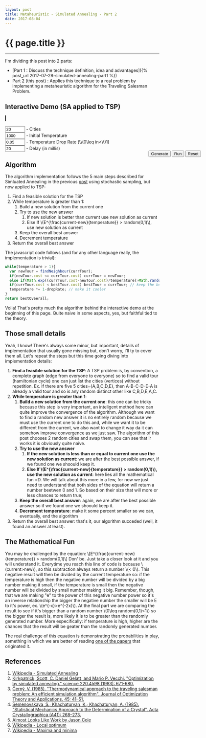 ```yaml
---
layout: post
title: Metaheuristic - Simulated Annealing - Part 2
date: 2017-08-04
---
```


{{ page.title }}
================
---
I'm dividing this post into 2 parts:
- [Part 1 : Discuss the technique definition, idea and advantages]({% post_url 2017-07-28-simulated-annealing-part1 %})
- Part 2 (this post) : Applies this technique to a real problem by implementing a metaheuristic algorithm for the Traveling Salesman Problem.

Interactive Demo (SA applied to TSP)
---
<script>{% include canvas.js %}</script>
<script src="https://rawgit.com/pedrohfsd/TSP/develop/simulated_annealing.js"></script>

<div style="width:640px; margin:auto">
  <canvas id="canvas" width="640px" height="490" style="border:1px solid #000000;"></canvas>
  <br/><br/><input id='cityCountId' value='20' size="5"/> - Cities
  <br/><input id='temperatureId' value='1000' size="5"/> - Initial Temperature
  <br/><input id='dropRateId' value='0.05' size="5"/> - Temperature Drop Rate (\\(0\leq in<\\)1)
  <br/><input id='delayId' value='20' size="5"/> - Delay (in millis)
  <div style="float:right">
    <br/><button onclick="generate(props);">Generate</button>
    <button onclick="run(props, document.getElementById('temperatureId').value, document.getElementById('dropRateId').value, document.getElementById('delayId').value);">Run</button>
    <button onclick="resetCanvas(props, props.vertices);">Reset</button>
  </div>
</div>

<script>
  var props = {canvas:null, context:null
              , width:640
              , height:490
              , margin:30
              , fontSize:14
              , verticeCount:function(){return document.getElementById('cityCountId').value}
              , vertices:[]
              , background:'#5F636C'
              };
  props.canvas = document.getElementById('canvas');
  props.context = props.canvas.getContext('2d');
  props.context.font = (props.fontSize+2)+'px Arial';
  props.context.fillStyle = props.background;
  props.context.fillRect(0, 0, props.width, props.height);
  props.context.fillStyle = 'white';
  props.context.fillText('\'Input\' the number of cities to \'Generate\' the graph and \'Run\'', props.width/2-220, props.height/2);
  props.context.font = props.fontSize+'px Arial';

  function state_changed(props, event){resetCanvas(props, event.vertices);}
  function log(props, text){setText(props, text);}
</script>

Algorithm
---
The algorithm implementation follows the 5 main steps described for Simluated Annealing in the previous [post](2017-07-28-simulated-annealing-part1) using stochastic sampling, but now applied to TSP:
1. Find a feasible solution for the TSP
1. While temperature is greater than 1:
    1. Build a new solution from the current one
    1. Try to use the new answer 
        1. If new solution is better than current use new solution as current
        1. Else If \\(E^{\frac{current-new}{temperature}} > random(0,1)\\), use new solution as current
    1. Keep the overall best answer
    1. Decrement temperature
1. Return the overall best answer

The javascript code follows (and for any other language really, the implementation is trivial):
```javascript
while(temperature > 1){
  var newTour = findNeighbour(currTour);
  if(newTour.cost <= currTour.cost) currTour = newTour;
  else if(Math.exp((currTour.cost-newTour.cost)/temperature)>Math.random()) currTour = newTour;      
  if(currTour.cost < bestTour.cost) bestTour = currTour; // keep the best, always
  temperature *= 1-dropRate; // make it cooler
}
return bestOveerall;
```
Voila! That's pretty much the algorithm behind the interactive demo at the beginning of this page. Quite naive in some aspects, yes, but faithful tied to the theory.

Those small details
---
Yeah, I know! There's always some minor, but important, details of implementation that usually gone missing but, don't worry, I'll ty to cover them all. Let's repeat the steps but this time going diving into implementation details:
1. **Find a feasible solution for the TSP**: A TSP problem is, by convention, a complete graph (edge from everyone to everyone) so to find a valid tour (hamiltonian cycle) one can just list the cities (vertices) without repetition. Ex. If there are five 5 cities={A,B,C,D,E}, then A-B-C-D-E-A is already a valid tour and so is any random distinct other like C,B,D,E,A,C. 
1. **While temperature is greater than 1**:
    1. **Build a new solution from the current one**: this one can be tricky because this step is very important, an inteligent method here can quite improve the convergence of the algorithm. Although we want to find a random new answer it is no entirely random because we must use the current one to do this and, while we want it to be different from the current, we also want to change it way da it can somehow improve convergence as we just saw. The algorithm of this post chooses 2 random cities and swap them, you can see that ir works it is obviously quite naive.
    1. **Try to use the new answer** 
        1. **If the new solution is less than or equal to current one use the new solution as current**: we are after the best possible answer, if we found one we shoould keep it.
        1. **Else If \\(E^{\frac{current-new}{temperature}} > random(0,1)\\), use the new solution as current**: here lies all the mathematical fun =D. We will talk about this more in a few, for now we just need to understand that both sides of the equation will return a number beetwen 0 and 1. So based on their size that will more or less chances to return true;
    1. **Keep the overall best answer**: again, we are after the best possible answer so if we found one we shoould keep it.
    1. **Decrement temperature**: make it some percent smaller so we can, eventually, end the algorithm
1. Return the overall best answer: that's it, our algorithm succeded (well, it found an answer at least).

The Mathematical Fun
---
You may be challenged by the equation:
\\[E^{\frac{current-new}{temperature}} > random(0,1)\\]
Don' be. Just take a closer look at it and you will understand it. Everytime you reach this line of code is because \\(current>new\\), so this subtraction always return a number \\(< 0\\). This negative result will then be divided by the current temperature so: if the temperature is high then the negative number will be divided by a big number making it small, if the temperature is small then the negative number will be divided by small number making it big. Remember, though, that we are making "e" to the power of this negative number power so it's an inverse relationship the bigger the negative number the smaller will be E to it's power, ex. \\(e^{-x}>e^{-2x}\\). At the final part we are comparing the result to see if it's bigger than a random number \\(0\leq random(0,1)<1\\) so the bigger the result is, more likely it is to be greater than the randomly generated number. More especifically: if temperature is high, higher are the chances that the result will be geater than the randomly generated number.

The real challenge of this equation is demonstrating the probabilities in play, something in which we are better of reading [one of the papers](https://doi.org/10.1126%2Fscience.220.4598.671) that originated it.

References
---
1. [Wikipedia - Simulated Annealing](https://en.wikipedia.org/wiki/Simulated_annealing)
1. [Kirkpatrick, Scott, C. Daniel Gelatt, and Mario P. Vecchi. "Optimization by simulated annealing." science 220.4598 (1983): 671-680.](https://doi.org/10.1126%2Fscience.220.4598.671)
1. [Černý, V. (1985). "Thermodynamical approach to the traveling salesman problem: An efficient simulation algorithm". Journal of Optimization Theory and Applications. 45: 41–51.](https://doi.org/10.1007%2FBF00940812)
1. [Semenovskaya, S.; Khachaturyan, K.; Khachaturyan, A. (1985). "Statistical Mechanics Approach to the Determination of a Crystal". Acta Crystallographica (A41): 268–273.](https://doi.org/10.1107%2FS0108767385000563)
1. [Almost Looks Like Work by Jason Cole](https://jasmcole.com/2014/11/16/annealing-the-underground/)
1. [Wikipedia - Local optimum](https://en.wikipedia.org/wiki/Local_optimum)
1. [Wikipedia - Maxima and minima](https://en.wikipedia.org/wiki/Maxima_and_minima)


```
